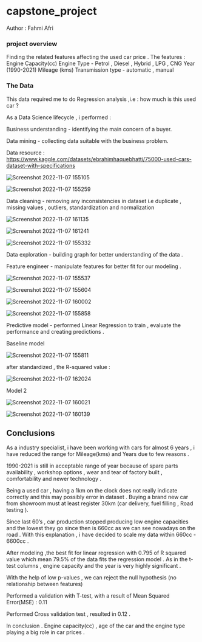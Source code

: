 # capstone_project

Author : Fahmi Afri

### project overview

Finding the related features affecting the used car price .
The features :
Engine Capacity(cc) 
Engine Type - Petrol , Diesel , Hybrid , LPG , CNG
Year (1990-2021)
Mileage (kms)
Transmission type - automatic , manual 


### The Data

This data required me to do Regression analysis ,i.e : how much is this used car ?

As a Data Science lifecycle , i performed :

Business understanding - identifying the main concern of a buyer.

Data mining - collecting data suitable with the business problem.

Data resource :  https://www.kaggle.com/datasets/ebrahimhaquebhatti/75000-used-cars-dataset-with-specifications

![Screenshot 2022-11-07 155105](https://user-images.githubusercontent.com/112393492/200230906-c5b72b6e-ce2c-4870-b3b7-58db0b60e5a3.png)

![Screenshot 2022-11-07 155259](https://user-images.githubusercontent.com/112393492/200230957-4ae0d18b-6d38-4c77-a218-6fbbff48d4e3.png)

Data cleaning - removing any inconsistencies in dataset i.e duplicate , missing values , outliers, standardization and normalization

![Screenshot 2022-11-07 161135](https://user-images.githubusercontent.com/112393492/200231439-48831aca-7ac5-451b-bba0-0fadfe1e5c83.png)


![Screenshot 2022-11-07 161241](https://user-images.githubusercontent.com/112393492/200231458-49aa51f2-480b-4c81-809a-324e2f5e91a6.png)

![Screenshot 2022-11-07 155332](https://user-images.githubusercontent.com/112393492/200231472-1b40ab69-73df-40e5-9944-6812c9ccefb2.png)

Data exploration - building graph for better understanding of the data .

Feature engineer - manipulate features for better fit for our modeling .

![Screenshot 2022-11-07 155537](https://user-images.githubusercontent.com/112393492/200231602-bafe345d-e644-4c96-856e-b0b8058424cc.png)

![Screenshot 2022-11-07 155604](https://user-images.githubusercontent.com/112393492/200231614-c73ebe3f-f2a4-48bd-97e1-34ee51f79b1d.png)

![Screenshot 2022-11-07 160002](https://user-images.githubusercontent.com/112393492/200231628-fe50b032-9a31-4582-b512-3033a9666499.png)

![Screenshot 2022-11-07 155858](https://user-images.githubusercontent.com/112393492/200231787-c38bf747-9c4e-4c9a-8d56-0c3e6be095bf.png)

Predictive model - performed Linear Regression to train , evaluate the performance and creating predictions .

Baseline model 

![Screenshot 2022-11-07 155811](https://user-images.githubusercontent.com/112393492/200231719-9e9872d9-e74d-4b7d-af8c-5ea8c2f5bf0f.png)

after standardized , the R-squared value :

![Screenshot 2022-11-07 162024](https://user-images.githubusercontent.com/112393492/200232111-a247b4a1-2d44-4807-a078-06145473367d.png)

Model 2

![Screenshot 2022-11-07 160021](https://user-images.githubusercontent.com/112393492/200232205-fbe5bba9-193f-46a0-972e-1e651cfd562b.png)

![Screenshot 2022-11-07 160139](https://user-images.githubusercontent.com/112393492/200232226-1f7f6801-2ad6-4b9e-8a81-17fb3d76d6cd.png)

## Conclusions

As a industry specialist, i have been working with cars for almost 6 years , i have reduced the range for Mileage(kms) and Years due to few reasons .

1990-2021 is still in acceptable range of year because of spare parts availability , workshop options , wear and tear of factory built , comfortability and newer technology .

Being a used car , having a 1km on the clock does not really indicate correctly and this may possibly error in dataset . Buying a brand new car from showroom must at least register 30km (car delivery, fuel filling , Road testing ).

Since last 60’s , car production stopped producing low engine capacities and the lowest they go since then is 660cc as we can see nowadays on the road . With this explanation , i have decided to scale my data within 660cc - 6600cc .

After modeling ,the best fit for linear regression with 0.795 of R squared value which mean 79.5% of the data fits the regression model .
As in the t-test columns , engine capacity and the year is very highly significant .
 
With the help of low p-values , we can reject the null hypothesis (no relationship between features)

Performed a validation with T-test, with a result of Mean Squared Error(MSE) : 0.11

Performed Cross validation test , resulted in 0.12 .

In conclusion . Engine capacity(cc) , age of the car and the engine type playing a big role in car prices .

